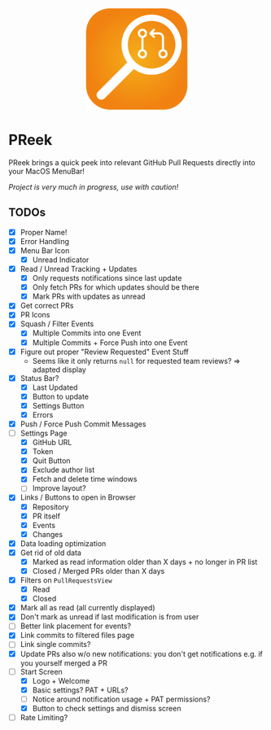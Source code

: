 <p align="center">
 <img width="200" height="200" margin-right="100%" src="https://github.com/mheidinger/PReek/blob/main/icons/logo.png?raw=true">
</p>

# PReek

PReek brings a quick peek into relevant GitHub Pull Requests directly into your MacOS MenuBar!

*Project is very much in progress, use with caution!*

## TODOs

- [x] Proper Name!
- [x] Error Handling
- [x] Menu Bar Icon
  - [x] Unread Indicator
- [x] Read / Unread Tracking + Updates
  - [x] Only requests notifications since last update
  - [x] Only fetch PRs for which updates should be there
  - [x] Mark PRs with updates as unread
- [x] Get correct PRs
- [x] PR Icons
- [x] Squash / Filter Events
  - [x] Multiple Commits into one Event
  - [x] Multiple Commits + Force Push into one Event
- [x] Figure out proper "Review Requested" Event Stuff
  - Seems like it only returns `null` for requested team reviews? => adapted display
- [x] Status Bar?
  - [x] Last Updated
  - [x] Button to update
  - [x] Settings Button
  - [x] Errors
- [x] Push / Force Push Commit Messages
- [ ] Settings Page
  - [x] GitHub URL
  - [x] Token
  - [x] Quit Button
  - [x] Exclude author list
  - [x] Fetch and delete time windows
  - [ ] Improve layout?
- [x] Links / Buttons to open in Browser
  - [x] Repository
  - [x] PR itself
  - [x] Events
  - [x] Changes
- [x] Data loading optimization
- [x] Get rid of old data
  - [x] Marked as read information older than X days + no longer in PR list
  - [x] Closed / Merged PRs older than X days
- [x] Filters on `PullRequestsView`
  - [x] Read
  - [x] Closed
- [x] Mark all as read (all currently displayed)
- [x] Don't mark as unread if last modification is from user
- [ ] Better link placement for events?
- [x] Link commits to filtered files page
- [ ] Link single commits?
- [x] Update PRs also w/o new notifications: you don't get notifications e.g. if you yourself merged a PR
- [ ] Start Screen
  - [x] Logo + Welcome
  - [x] Basic settings? PAT + URLs?
  - [ ] Notice around notification usage + PAT permissions?
  - [x] Button to check settings and dismiss screen
- [ ] Rate Limiting?
